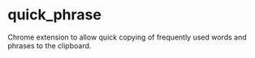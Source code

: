 quick_phrase
============

Chrome extension to allow quick copying of frequently used words and phrases to the clipboard.
